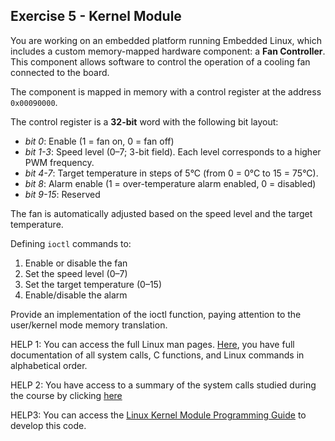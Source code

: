 ## Exercise 5 - Kernel Module

You are working on an embedded platform running Embedded Linux, which includes a custom memory-mapped hardware component: a **Fan Controller**. This component allows software to control the operation of a cooling fan connected to the board.

The component is mapped in memory with a control register at the address `0x00090000`.

The control register is a **32-bit** word with the following bit layout:

* *bit 0*: Enable (1 = fan on, 0 = fan off)
* *bit 1-3*: Speed level (0–7; 3-bit field). Each level corresponds to a higher PWM frequency.
* *bit 4-7*: Target temperature in steps of 5°C (from 0 = 0°C to 15 = 75°C).
* *bit 8*: Alarm enable (1 = over-temperature alarm enabled, 0 = disabled)
* *bit 9-15*: Reserved

The fan is automatically adjusted based on the speed level and the target temperature.

Defining `ioctl` commands to:

1. Enable or disable the fan
2. Set the speed level (0–7)
3. Set the target temperature (0–15)
4. Enable/disable the alarm

Provide an implementation of the ioctl function, paying attention to the user/kernel mode memory translation.

HELP 1: You can access the full Linux man pages. [Here](https://www.man7.org/linux/man-pages/dir_all_alphabetic.html), you have full documentation of all system calls, C functions, and Linux commands in alphabetical order.

HELP 2: You have access to a summary of the system calls studied during the course by clicking [here](https://www.smilies.polito.it/system-calls.pdf)

HELP3: You can access the [Linux Kernel Module Programming Guide](https://sysprog21.github.io/lkmpg/) to develop this code.
